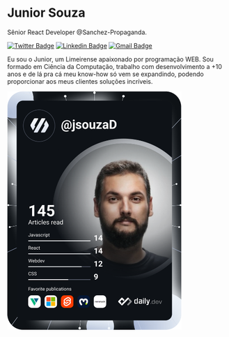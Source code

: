 # Junior Souza

Sênior React Developer @Sanchez-Propaganda.

[![Twitter Badge](https://img.shields.io/badge/-@jsouzaDEV-6633cc?style=flat-square&labelColor=6633cc&logo=twitter&logoColor=white&link=https://twitter.com/jsouzaDEV)](https://twitter.com/jsouzaDEV) 
[![Linkedin Badge](https://img.shields.io/badge/-Junior%20Souza-6633cc?style=flat-square&logo=Linkedin&logoColor=white&link=https://www.linkedin.com/in/jsouzaso)](https://www.linkedin.com/in/jsouzaso) 
[![Gmail Badge](https://img.shields.io/badge/-js694506@gmail.com-6633cc?style=flat-square&logo=Gmail&logoColor=white&link=mailto:js694506@gmail.com)](mailto:js694506@gmail.com)

Eu sou o Junior, um Limeirense apaixonado por programação WEB. Sou formado em Ciência da Computação, trabalho com desenvolvimento a +10 anos e de lá pra cá meu know-how só vem se expandindo, podendo proporcionar aos meus clientes soluções incríveis.


<a href="https://app.daily.dev/DailyDevTips"><img src="https://github.com/souzajluiz/souzajluiz/blob/master/devcard.svg" width="400" alt="Junior Souza's Dev Card"/></a>

